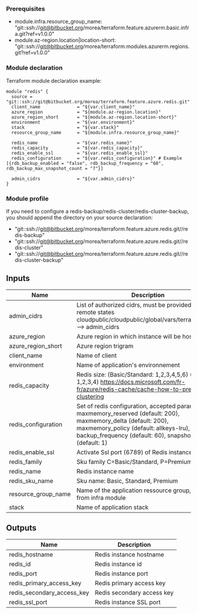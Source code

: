 ### Prerequisites

* module.infra.resource_group_name: "git::ssh://git@bitbucket.org/morea/terraform.feature.azurerm.basic.infra.git?ref=v1.0.0"
* module.az-region.location|location-short: "git::ssh://git@bitbucket.org/morea/terraform.modules.azurerm.regions.git?ref=v1.0.0"

### Module declaration

Terraform module declaration example:
```
module "redis" {
  source = "git::ssh://git@bitbucket.org/morea/terraform.feature.azure.redis.git"
  client_name              = "${var.client_name}"
  azure_region             = "${module.az-region.location}"
  azure_region_short       = "${module.az-region.location-short}"
  environment              = "${var.environment}"
  stack                    = "${var.stack}"
  resource_group_name      = "${module.infra.resource_group_name}"

  redis_name               = "${var.redis_name}"
  redis_capacity           = "${var.redis_capacity}"
  redis_enable_ssl         = "${var.redis_enable_ssl}"
  redis_configuration      = "${var.redis_configuration}" # Example [{rdb_backup_enabled = "false", rdb_backup_frequency = "60", rdb_backup_max_snapshot_count = "7"}]

  admin_cidrs              = "${var.admin_cidrs}"
}
```

### Module profile

If you need to configure a redis-backup/redis-cluster/redis-cluster-backup, you should append the directory on your source declaration:

* "git::ssh://git@bitbucket.org/morea/terraform.feature.azure.redis.git//redis-backup"
* "git::ssh://git@bitbucket.org/morea/terraform.feature.azure.redis.git//redis-cluster"
* "git::ssh://git@bitbucket.org/morea/terraform.feature.azure.redis.git//redis-cluster-backup"

## Inputs

| Name | Description | Type | Default | Required |
|------|-------------|:----:|:-----:|:-----:|
| admin_cidrs | List of authorized cidrs, must be provided using remote states cloudpublic/cloudpublic/global/vars/terraform.state --> admin_cidrs | list | - | yes |
| azure_region | Azure region in which instance will be hosted | string | - | yes |
| azure_region_short | Azure region trigram | string | - | yes |
| client_name | Name of client | string | - | yes |
| environment | Name of application's environnement | string | - | yes |
| redis_capacity | Redis size: (Basic/Standard: 1,2,3,4,5,6) (Premium: 1,2,3,4)  https://docs.microsoft.com/fr-fr/azure/redis-cache/cache-how-to-premium-clustering | string | `2` | no |
| redis_configuration | Set of redis configuration, accepted parameters: maxmemory_reserved (default: 200), maxmemory_delta (default: 200), maxmemory_policy (default: allkeys-lru), backup_frequency (default: 60), snapshot_count (default: 1) | map | `<map>` | no |
| redis_enable_ssl | Activate Ssl port (6789) of Redis instance | string | `false` | no |
| redis_family | Sku family C=Basic/Standard, P=Premium | string | `C` | no |
| redis_name | Redis instance name | string | - | yes |
| redis_sku_name | Sku name: Basic, Standard, Premium | string | `Standard` | no |
| resource_group_name | Name of the application ressource group, herited from infra module | string | - | yes |
| stack | Name of application stack | string | - | yes |

## Outputs

| Name | Description |
|------|-------------|
| redis_hostname | Redis instance hostname |
| redis_id | Redis instance id |
| redis_port | Redis instance port |
| redis_primary_access_key | Redis primary access key |
| redis_secondary_access_key | Redis secondary access key |
| redis_ssl_port | Redis instance SSL port |

